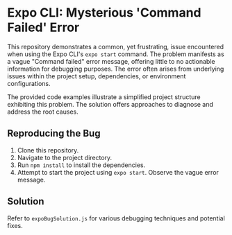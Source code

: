# Expo CLI: Mysterious 'Command Failed' Error

This repository demonstrates a common, yet frustrating, issue encountered when using the Expo CLI's `expo start` command. The problem manifests as a vague "Command failed" error message, offering little to no actionable information for debugging purposes.  The error often arises from underlying issues within the project setup, dependencies, or environment configurations.

The provided code examples illustrate a simplified project structure exhibiting this problem.  The solution offers approaches to diagnose and address the root causes.

## Reproducing the Bug

1. Clone this repository.
2. Navigate to the project directory.
3. Run `npm install` to install the dependencies.
4. Attempt to start the project using `expo start`.  Observe the vague error message.

## Solution

Refer to `expoBugSolution.js` for various debugging techniques and potential fixes.
